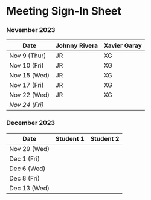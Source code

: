 # Meeting Sign-In Sheet

### November 2023

| Date        | Johnny Rivera | Xavier Garay |
|-------------|-----------|-----------|
| Nov 9 (Thur) |     JR      |     XG      |
| Nov 10 (Fri)|      JR     |     XG      |
| Nov 15 (Wed)|      JR     |     XG      |
| Nov 17 (Fri)|      JR     |      XG     |
| Nov 22 (Wed) |   JR    |      XG     | 
| *Nov 24 (Fri)* |       |           |   <!-- Skipped for Thanksgiving -->

### December 2023

| Date        | Student 1 | Student 2 |
|-------------|-----------|-----------|
| Nov 29 (Wed)|           |           |          
| Dec 1 (Fri) |           |           |
| Dec 6 (Wed) |           |           |
| Dec 8 (Fri) |           |           |
| Dec 13 (Wed)|           |           |
